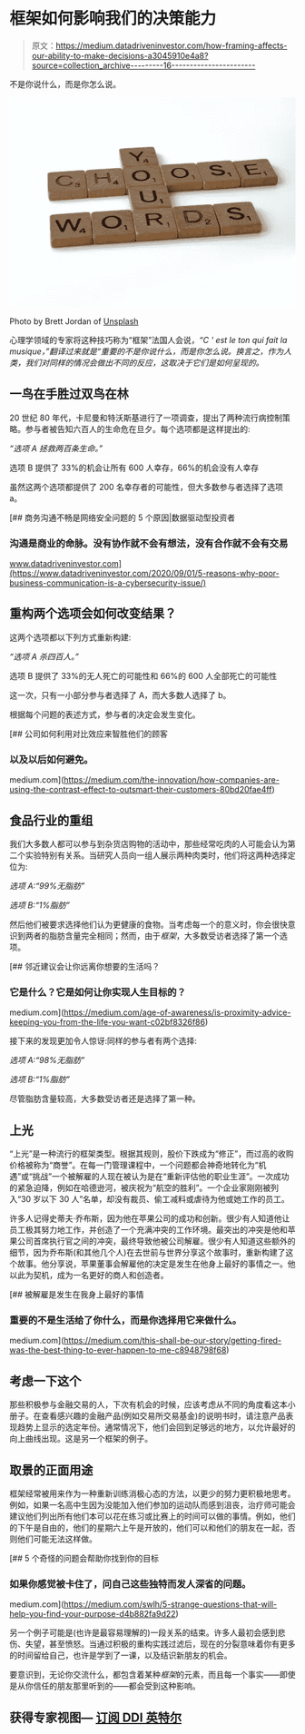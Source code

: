 # 框架如何影响我们的决策能力

> 原文：<https://medium.datadriveninvestor.com/how-framing-affects-our-ability-to-make-decisions-a3045910e4a8?source=collection_archive---------16----------------------->

不是你说什么，而是你怎么说。

![](img/3cc04e093dda1f07f9e28ee7d4be613d.png)

Photo by Brett Jordan of [Unsplash](https://www.wix.com/dashboard/f2c19c2d-435a-4b5e-a5f8-914461c4ffac/social-posts/composer)

心理学领域的专家将这种技巧称为“框架”法国人会说，*“C ' est le ton qui fait la musique，”*翻译过来就是*“重要的不是你说什么，而是你怎么说。换言之，作为人类，我们对同样的情况会做出不同的反应，这取决于它们是如何呈现的。*

## 一鸟在手胜过双鸟在林

20 世纪 80 年代，卡尼曼和特沃斯基进行了一项调查，提出了两种流行病控制策略。参与者被告知六百人的生命危在旦夕。每个选项都是这样提出的:

*“选项 A 拯救两百条生命。”*

选项 B 提供了 33%的机会让所有 600 人幸存，66%的机会没有人幸存

虽然这两个选项都提供了 200 名幸存者的可能性，但大多数参与者选择了选项 a。

[](https://www.datadriveninvestor.com/2020/09/01/5-reasons-why-poor-business-communication-is-a-cybersecurity-issue/) [## 商务沟通不畅是网络安全问题的 5 个原因|数据驱动型投资者

### 沟通是商业的命脉。没有协作就不会有想法，没有合作就不会有交易

www.datadriveninvestor.com](https://www.datadriveninvestor.com/2020/09/01/5-reasons-why-poor-business-communication-is-a-cybersecurity-issue/) 

## **重构两个选项会如何改变结果？**

这两个选项都以下列方式重新构建:

*“选项 A 杀四百人。”*

选项 B 提供了 33%的无人死亡的可能性和 66%的 600 人全部死亡的可能性

这一次，只有一小部分参与者选择了 A，而大多数人选择了 b。

根据每个问题的表述方式，参与者的决定会发生变化。

[](https://medium.com/the-innovation/how-companies-are-using-the-contrast-effect-to-outsmart-their-customers-80bd20fae4ff) [## 公司如何利用对比效应来智胜他们的顾客

### 以及以后如何避免。

medium.com](https://medium.com/the-innovation/how-companies-are-using-the-contrast-effect-to-outsmart-their-customers-80bd20fae4ff) 

## **食品行业的重组**

我们大多数人都可以参与到杂货店购物的活动中，那些经常吃肉的人可能会认为第二个实验特别有关系。当研究人员向一组人展示两种肉类时，他们将这两种选择定位为:

*选项 A:“99%无脂肪”*

*选项 B:“1%脂肪”*

然后他们被要求选择他们认为更健康的食物。当考虑每一个的意义时，你会很快意识到两者的脂肪含量完全相同；然而，由于*框架*，大多数受访者选择了第一个选项。

[](https://medium.com/age-of-awareness/is-proximity-advice-keeping-you-from-the-life-you-want-c02bf8326f86) [## 邻近建议会让你远离你想要的生活吗？

### 它是什么？它是如何让你实现人生目标的？

medium.com](https://medium.com/age-of-awareness/is-proximity-advice-keeping-you-from-the-life-you-want-c02bf8326f86) 

接下来的发现更加令人惊讶:同样的参与者有两个选择:

*选项 A:“98%无脂肪”*

*选项 B:“1%脂肪”*

尽管脂肪含量较高，大多数受访者还是选择了第一种。

## **上光**

“上光”是一种流行的框架类型。根据其规则，股价下跌成为“修正”，而过高的收购价格被称为“商誉”。在每一门管理课程中，一个问题都会神奇地转化为“机遇”或“挑战”一个被解雇的人现在被认为是在“重新评估他的职业生涯”。一次成功的紧急迫降，例如在哈德逊河，被庆祝为“航空的胜利”。一个企业家刚刚被列入“30 岁以下 30 人”名单，却没有裁员、偷工减料或虐待为他或她工作的员工。

许多人记得史蒂夫·乔布斯，因为他在苹果公司的成功和创新。很少有人知道他让员工极其努力地工作，并创造了一个充满冲突的工作环境。最突出的冲突是他和苹果公司首席执行官之间的冲突，最终导致他被公司解雇。很少有人知道这些额外的细节，因为乔布斯(和其他几个人)在去世前与世界分享这个故事时，重新构建了这个故事。他分享说，苹果董事会解雇他的决定是发生在他身上最好的事情之一。他以此为契机，成为一名更好的商人和创造者。

[](https://medium.com/this-shall-be-our-story/getting-fired-was-the-best-thing-to-ever-happen-to-me-c8948798f68) [## 被解雇是发生在我身上最好的事情

### 重要的不是生活给了你什么，而是你选择用它来做什么。

medium.com](https://medium.com/this-shall-be-our-story/getting-fired-was-the-best-thing-to-ever-happen-to-me-c8948798f68) 

## **考虑一下这个**

那些积极参与金融交易的人，下次有机会的时候，应该考虑从不同的角度看这本小册子。在查看感兴趣的金融产品(例如交易所交易基金)的说明书时，请注意产品表现趋势上显示的选定年份。通常情况下，他们会回到足够远的地方，以允许最好的向上曲线出现。这是另一个框架的例子。

## **取景的正面用途**

框架经常被用来作为一种重新训练消极心态的方法，以更少的努力更积极地思考。例如，如果一名高中生因为没能加入他们参加的运动队而感到沮丧，治疗师可能会建议他们列出所有他们本可以花在练习或比赛上的时间可以做的事情。例如，他们的下午是自由的，他们的星期六上午是开放的，他们可以和他们的朋友在一起，否则他们可能无法这样做。

[](https://medium.com/swlh/5-strange-questions-that-will-help-you-find-your-purpose-d4b882fa9d22) [## 5 个奇怪的问题会帮助你找到你的目标

### 如果你感觉被卡住了，问自己这些独特而发人深省的问题。

medium.com](https://medium.com/swlh/5-strange-questions-that-will-help-you-find-your-purpose-d4b882fa9d22) 

另一个例子可能是(也许是最容易理解的)一段关系的结束。许多人最初会感到悲伤、失望，甚至愤怒。当通过积极的重构实践过滤后，现在的分裂意味着你有更多的时间留给自己，也许是学到了一课，以及结识新朋友的机会。

要意识到，无论你交流什么，都包含着某种*框架*的元素，而且每一个事实——即使是从你信任的朋友那里听到的——都会受到这种影响。

## 获得专家视图— [订阅 DDI 英特尔](https://datadriveninvestor.com/ddi-intel)